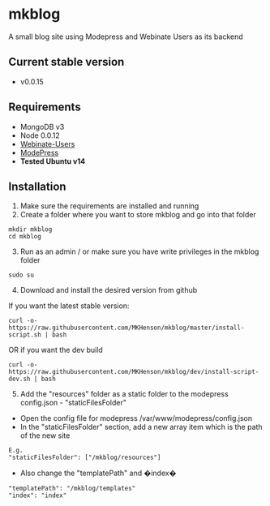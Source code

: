 # mkblog
A small blog site using Modepress and Webinate Users as its backend

## Current stable version
* v0.0.15

## Requirements
* MongoDB v3
* Node 0.0.12
* [Webinate-Users](https://github.com/MKHenson/webinate-users)
* [ModePress](https://github.com/MKHenson/modepress)
* **Tested Ubuntu v14**

## Installation

1) Make sure the requirements are installed and running
2) Create a folder where you want to store mkblog and go into that folder

```
mkdir mkblog
cd mkblog
```

3) Run as an admin / or make sure you have write privileges in the mkblog folder
```
sudo su
```

4) Download and install the desired version from github

If you want the latest stable version:

```
curl -o- https://raw.githubusercontent.com/MKHenson/mkblog/master/install-script.sh | bash
```

OR if you want the dev build

```
curl -o- https://raw.githubusercontent.com/MKHenson/mkblog/dev/install-script-dev.sh | bash
```

5) Add the "resources" folder as a static folder to the modepress config.json - "staticFilesFolder"

* Open the config file for modepress /var/www/modepress/config.json
* In the "staticFilesFolder" section, add a new array item which is the path of the new site
```
E.g.
"staticFilesFolder": ["/mkblog/resources"]
```
* Also change the "templatePath" and �index�
```
"templatePath": "/mkblog/templates"
"index": "index"
```